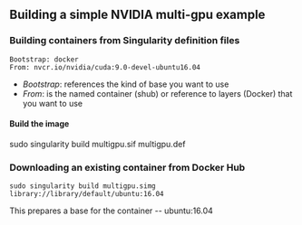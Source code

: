 ## Building a simple NVIDIA multi-gpu example


### Building containers from Singularity definition files

```
Bootstrap: docker
From: nvcr.io/nvidia/cuda:9.0-devel-ubuntu16.04
```

- *Bootstrap*: references the kind of base you want to use
- *From*: is the named container (shub) or reference to layers (Docker) that you want to use


<!-- %post
    apt-get -y update
    apt-get -y install fortune cowsay lolcat

%environment
    export LC_ALL=C
    export PATH=/usr/games:$PATH

%runscript
    fortune | cowsay | lolcat -->

#### Build the image

sudo singularity build multigpu.sif multigpu.def

### Downloading an existing container from Docker Hub

```
sudo singularity build multigpu.simg library://library/default/ubuntu:16.04
```

This prepares a base for the container -- ubuntu:16.04
